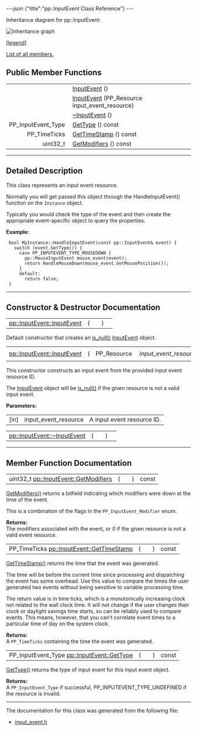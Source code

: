 ---json {"title":"pp::InputEvent Class Reference"} ---

Inheritance diagram for pp::InputEvent:

![Inheritance graph](/docs/native-client/pepper_beta/cpp/classpp_1_1_input_event__inherit__graph.png)

<span class="legend">\[[legend](/docs/native-client/pepper_beta/cpp/graph_legend/)\]</span>

[List of all members.](/docs/native-client/pepper_beta/cpp/classpp_1_1_input_event-members/)

## Public Member Functions

<table><tbody><tr class="odd"><td style="text-align: right;"> </td><td><a href="/docs/native-client/pepper_beta/cpp/classpp_1_1_input_event#ac7581e4321abe8de6f3b48d70f4aa65d" class="el">InputEvent</a> ()</td></tr><tr class="even"><td style="text-align: right;"> </td><td><a href="/docs/native-client/pepper_beta/cpp/classpp_1_1_input_event#a1d4f7d3fb88de3cccc60ab26b92ccf23" class="el">InputEvent</a> (PP_Resource input_event_resource)</td></tr><tr class="odd"><td style="text-align: right;"> </td><td><a href="/docs/native-client/pepper_beta/cpp/classpp_1_1_input_event#a2492183af4fecec44a423a5b7eae6faf" class="el">~InputEvent</a> ()</td></tr><tr class="even"><td style="text-align: right;">PP_InputEvent_Type </td><td><a href="/docs/native-client/pepper_beta/cpp/classpp_1_1_input_event#a73ca79c06ff9a39304e3b390090f03dc" class="el">GetType</a> () const</td></tr><tr class="odd"><td style="text-align: right;">PP_TimeTicks </td><td><a href="/docs/native-client/pepper_beta/cpp/classpp_1_1_input_event#acc79ecdcf19f5b8a8a7268fc8ff51531" class="el">GetTimeStamp</a> () const</td></tr><tr class="even"><td style="text-align: right;">uint32_t </td><td><a href="/docs/native-client/pepper_beta/cpp/classpp_1_1_input_event#a6f94a5cd8453f1b69e55aadde73354e7" class="el">GetModifiers</a> () const</td></tr></tbody></table>

---

<span id="details" class="anchor" style="margin: 0;"></span>

## Detailed Description

This class represents an input event resource.

Normally you will get passed this object through the HandleInputEvent() function on the `Instance` object.

Typically you would check the type of the event and then create the appropriate event-specific object to query the properties.

**Example:**

     bool MyInstance::HandleInputEvent(const pp::InputEvent& event) {
       switch (event.GetType()) {
         case PP_INPUTEVENT_TYPE_MOUSEDOWN {
           pp::MouseInputEvent mouse_event(event);
           return HandleMouseDown(mouse_event.GetMousePosition());
         }
         default:
           return false;
     }

---

## Constructor & Destructor Documentation

<span id="ac7581e4321abe8de6f3b48d70f4aa65d" class="anchor" style="margin: 0;"></span>

<table><tbody><tr class="odd"><td><a href="/docs/native-client/pepper_beta/cpp/classpp_1_1_input_event#ac7581e4321abe8de6f3b48d70f4aa65d" class="el">pp::InputEvent::InputEvent</a></td><td>(</td><td></td><td>)</td><td></td></tr></tbody></table>

Default constructor that creates an <a href="/docs/native-client/pepper_beta/cpp/classpp_1_1_resource#a859068e34cdc2dc0b78754c255323aa9" class="el" title="This functions determines if this resource is invalid or uninitialized.">is_null()</a> <a href="/docs/native-client/pepper_beta/cpp/classpp_1_1_input_event/" class="el" title="This class represents an input event resource.">InputEvent</a> object.

<span id="a1d4f7d3fb88de3cccc60ab26b92ccf23" class="anchor" style="margin: 0;"></span>

<table><tbody><tr class="odd"><td><a href="/docs/native-client/pepper_beta/cpp/classpp_1_1_input_event#ac7581e4321abe8de6f3b48d70f4aa65d" class="el">pp::InputEvent::InputEvent</a></td><td>(</td><td>PP_Resource </td><td><em>input_event_resource</em></td><td>)</td><td><code> [explicit]</code></td></tr></tbody></table>

This constructor constructs an input event from the provided input event resource ID.

The <a href="/docs/native-client/pepper_beta/cpp/classpp_1_1_input_event/" class="el" title="This class represents an input event resource.">InputEvent</a> object will be <a href="/docs/native-client/pepper_beta/cpp/classpp_1_1_resource#a859068e34cdc2dc0b78754c255323aa9" class="el" title="This functions determines if this resource is invalid or uninitialized.">is_null()</a> if the given resource is not a valid input event.

**Parameters:**

<table><tbody><tr class="odd"><td>[in]</td><td>input_event_resource</td><td>A input event resource ID.</td></tr></tbody></table>

<span id="a2492183af4fecec44a423a5b7eae6faf" class="anchor" style="margin: 0;"></span>

<table><tbody><tr class="odd"><td><a href="/docs/native-client/pepper_beta/cpp/classpp_1_1_input_event#a2492183af4fecec44a423a5b7eae6faf" class="el">pp::InputEvent::~InputEvent</a></td><td>(</td><td></td><td>)</td><td></td></tr></tbody></table>

---

## Member Function Documentation

<span id="a6f94a5cd8453f1b69e55aadde73354e7" class="anchor" style="margin: 0;"></span>

<table><tbody><tr class="odd"><td>uint32_t <a href="/docs/native-client/pepper_beta/cpp/classpp_1_1_input_event#a6f94a5cd8453f1b69e55aadde73354e7" class="el">pp::InputEvent::GetModifiers</a></td><td>(</td><td></td><td>)</td><td>const</td></tr></tbody></table>

<a href="/docs/native-client/pepper_beta/cpp/classpp_1_1_input_event#a6f94a5cd8453f1b69e55aadde73354e7" class="el" title="GetModifiers() returns a bitfield indicating which modifiers were down at the time of the event...">GetModifiers()</a> returns a bitfield indicating which modifiers were down at the time of the event.

This is a combination of the flags in the `PP_InputEvent_Modifier` enum.

**Returns:**  
The modifiers associated with the event, or 0 if the given resource is not a valid event resource.

<span id="acc79ecdcf19f5b8a8a7268fc8ff51531" class="anchor" style="margin: 0;"></span>

<table><tbody><tr class="odd"><td>PP_TimeTicks <a href="/docs/native-client/pepper_beta/cpp/classpp_1_1_input_event#acc79ecdcf19f5b8a8a7268fc8ff51531" class="el">pp::InputEvent::GetTimeStamp</a></td><td>(</td><td></td><td>)</td><td>const</td></tr></tbody></table>

<a href="/docs/native-client/pepper_beta/cpp/classpp_1_1_input_event#acc79ecdcf19f5b8a8a7268fc8ff51531" class="el" title="GetTimeStamp() returns the time that the event was generated.">GetTimeStamp()</a> returns the time that the event was generated.

The time will be before the current time since processing and dispatching the event has some overhead. Use this value to compare the times the user generated two events without being sensitive to variable processing time.

The return value is in time ticks, which is a monotonically increasing clock not related to the wall clock time. It will not change if the user changes their clock or daylight savings time starts, so can be reliably used to compare events. This means, however, that you can't correlate event times to a particular time of day on the system clock.

**Returns:**  
A `PP_TimeTicks` containing the time the event was generated.

<span id="a73ca79c06ff9a39304e3b390090f03dc" class="anchor" style="margin: 0;"></span>

<table><tbody><tr class="odd"><td>PP_InputEvent_Type <a href="/docs/native-client/pepper_beta/cpp/classpp_1_1_input_event#a73ca79c06ff9a39304e3b390090f03dc" class="el">pp::InputEvent::GetType</a></td><td>(</td><td></td><td>)</td><td>const</td></tr></tbody></table>

<a href="/docs/native-client/pepper_beta/cpp/classpp_1_1_input_event#a73ca79c06ff9a39304e3b390090f03dc" class="el" title="GetType() returns the type of input event for this input event object.">GetType()</a> returns the type of input event for this input event object.

**Returns:**  
A `PP_InputEvent_Type` if successful, PP_INPUTEVENT_TYPE_UNDEFINED if the resource is invalid.

---

The documentation for this class was generated from the following file:

- <a href="/docs/native-client/pepper_beta/cpp/input__event_8h/" class="el">input_event.h</a>

